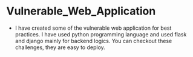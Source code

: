 # Vulnerable_Web_Application

* I have created some of the vulnerable web application for best practices. I have used python programming language and used flask and django mainly for backend logics. You can checkout these challenges, they are easy to deploy.
